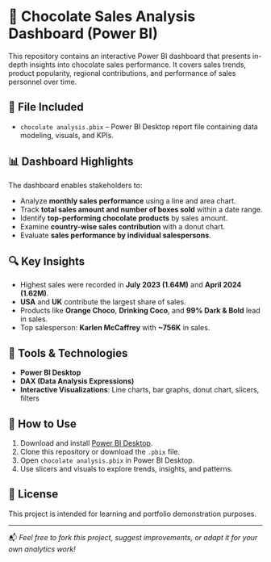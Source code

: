 # 🍫 Chocolate Sales Analysis Dashboard (Power BI)

This repository contains an interactive Power BI dashboard that presents in-depth insights into chocolate sales performance. It covers sales trends, product popularity, regional contributions, and performance of sales personnel over time.

## 📁 File Included

- `chocolate analysis.pbix` – Power BI Desktop report file containing data modeling, visuals, and KPIs.

## 📊 Dashboard Highlights

The dashboard enables stakeholders to:

- Analyze **monthly sales performance** using a line and area chart.
- Track **total sales amount and number of boxes sold** within a date range.
- Identify **top-performing chocolate products** by sales amount.
- Examine **country-wise sales contribution** with a donut chart.
- Evaluate **sales performance by individual salespersons**.


## 🔍 Key Insights

- Highest sales were recorded in **July 2023 (1.64M)** and **April 2024 (1.62M)**.
- **USA** and **UK** contribute the largest share of sales.
- Products like **Orange Choco**, **Drinking Coco**, and **99% Dark & Bold** lead in sales.
- Top salesperson: **Karlen McCaffrey** with **~756K** in sales.

## 📌 Tools & Technologies

- **Power BI Desktop**
- **DAX (Data Analysis Expressions)**
- **Interactive Visualizations**: Line charts, bar graphs, donut chart, slicers, filters

## 🚀 How to Use

1. Download and install [Power BI Desktop](https://powerbi.microsoft.com/desktop/).
2. Clone this repository or download the `.pbix` file.
3. Open `chocolate analysis.pbix` in Power BI Desktop.
4. Use slicers and visuals to explore trends, insights, and patterns.

## 📝 License

This project is intended for learning and portfolio demonstration purposes.

---

📬 *Feel free to fork this project, suggest improvements, or adapt it for your own analytics work!*
